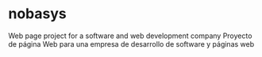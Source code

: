# nobasys
Web page project for a software and web development company
Proyecto de página Web para una empresa de desarrollo de software y páginas web
